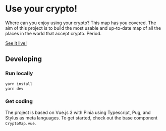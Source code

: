 # Use your crypto!

Where can you enjoy using your crypto? This map has you covered. The aim of this project is to build the most usable and up-to-date map of all the places in the world that accept crypto. Period.

[See it live!](https://useyourcrypto.netlify.app)

## Developing

### Run locally

```sh
yarn install
yarn dev
```

### Get coding

The project is based on Vue.js 3 with Pinia using Typescript, Pug, and Stylus as meta languages.
To get started, check out the base component `CryptoMap.vue`.
